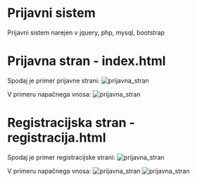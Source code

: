 # Prijavni sistem
Prijavni sistem narejen v jquery, php, mysql, bootstrap


# Prijavna stran - index.html

Spodaj je primer prijavne strani:
![prijavna_stran](https://i.imgur.com/0LrMVhf.png)

V primeru napačnega vnosa:
![prijavna_stran](https://i.imgur.com/vLFZ660.png)

# Registracijska stran - registracija.html

Spodaj je primer registracijske strani:
![prijavna_stran](https://i.imgur.com/YTXbcX6.png)

V primeru napačnega vnosa:
![prijavna_stran](https://i.imgur.com/huHBxaw.png)
![prijavna_stran](https://i.imgur.com/jTIdIcC.png)






